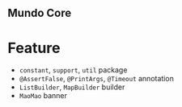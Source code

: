 Mundo Core
---

# Feature
- `constant`, `support`, `util` package
- `@AssertFalse`, `@PrintArgs`, `@Timeout` annotation
- `ListBuilder`, `MapBuilder` builder
- `MaoMao` banner